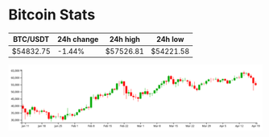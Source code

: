 # Bitcoin Stats

BTC/USDT|24h change|24h high|24h low|
|---|---|---|---|
|$54832.75|-1.44%|$57526.81|$54221.58|

<img src="./chart.svg">

